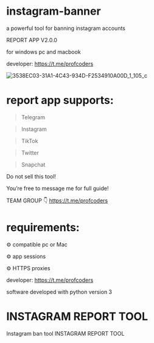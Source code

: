 # instagram-banner
a powerful tool for banning instagram accounts

REPORT APP V2.0.0

for windows pc and macbook 

developer: https://t.me/profcoders

![3538EC03-31A1-4C43-934D-F2534910A00D_1_105_c](https://github.com/user-attachments/assets/29bf00fb-b4fa-428c-b3b4-74ae598c5947)

# report app supports:

> Telegram

> Instagram 

> TikTok 

> Twitter

> Snapchat

Do not sell this tool!

You’re free to message me for full guide! 

TEAM GROUP 👇
https://t.me/profcoders

# requirements:

⚙️ compatible pc or Mac

⚙️ app sessions 

⚙️ HTTPS proxies

developer: https://t.me/profcoders

software developed with python version 3

# INSTAGRAM REPORT TOOL
Instagram ban tool
INSTAGRAM REPORT TOOL
